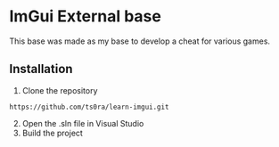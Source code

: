 # ImGui External base

This base was made as my base to develop a cheat for various games.

## Installation

1. Clone the repository
```
https://github.com/ts0ra/learn-imgui.git
```
2. Open the .sln file in Visual Studio
3. Build the project
